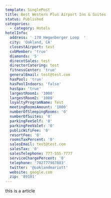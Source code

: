 ```yaml
---
template: SinglePost
title: Best Western Plus Airport Inn & Suites
status: Published
categories:
  - category: Hotels
hotelInfo:
  address: ' 170 Hegenberger Loop  '
  city: 'Oakland, CA'
  closestAirport: test
  cvbMember: 'true'
  diamonds: '5'
  direcotSales: test
  directorCatering: test
  fitnessCenter: 'true'
  generalEmail: test@test.com
  hasPool: 'true'
  hasPoolIndoors: 'false'
  hasSpa: 'true'
  largestRoom1: '1000'
  largestRoom2: '1000'
  loyaltyProgramName: Test
  meetingRoomsAmount: '1000'
  numberOfSleepingRooms: '0'
  numberOfSuites: '0'
  parkingFeeSelf: '0'
  parkingFeeValet: '0'
  publicWifiFee: '0'
  resortFee: '0'
  roomsTaxPercent: '0'
  salesEmail: test@test.com
  salesTax: '0'
  salesTelephone: 777-555-7777
  serviceChargePercent: '0'
  telephone: '702777987883'
  twitter: '@oaklandmariott'
  website: google.com
  zip: '89101'
---
```

 this is a article
               

